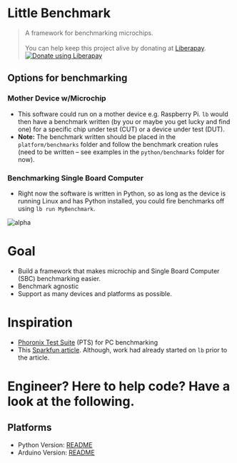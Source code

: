 # Little Benchmark
> A framework for benchmarking microchips.<br/><br/>
> You can help keep this project alive by donating at [Liberapay](https://liberapay.com/robksawyer/donate).<br/>
<a href="https://liberapay.com/robksawyer/donate"><img alt="Donate using Liberapay" src="https://liberapay.com/assets/widgets/donate.svg"></a>

## Options for benchmarking

### Mother Device w/Microchip
- This software could run on a mother device e.g. Raspberry Pi. `lb` would then have a benchmark written (by you or maybe you get lucky and find one) for a specific chip under test (CUT) or a device under test (DUT).
- **Note:** The benchmark written should be placed in the `platform/benchmarks` folder and follow the benchmark creation rules (need to be written – see examples in the `python/benchmarks` folder for now).

### Benchmarking Single Board Computer
- Right now the software is written in Python, so as long as the device is running Linux and has Python installed, you could fire benchmarks off using `lb run MyBenchmark`.

![alpha](https://s10.postimg.org/r7o2cguq1/lb_image.png)

# Goal

- Build a framework that makes microchip and Single Board Computer (SBC) benchmarking easier.
- Benchmark agnostic
- Support as many devices and platforms as possible.

# Inspiration
- [Phoronix Test Suite](http://www.phoronix-test-suite.com/) (PTS) for PC benchmarking
- This [Sparkfun article](https://learn.sparkfun.com/tutorials/single-board-computer-benchmarks). Although, work had already started on `lb` prior to the article.

# Engineer? Here to help code? Have a look at the following.

## Platforms
- Python Version: [README](python/README.md)
- Arduino Version: [README](arduino/README.md)
